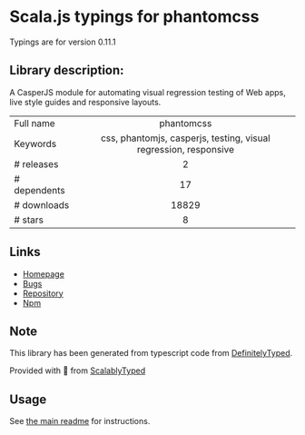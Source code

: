 
# Scala.js typings for phantomcss

Typings are for version 0.11.1

## Library description:
A CasperJS module for automating visual regression testing of Web apps, live style guides and responsive layouts.

|                    |                 |
| ------------------ | :-------------: |
| Full name          | phantomcss |
| Keywords           | css, phantomjs, casperjs, testing, visual regression, responsive |
| # releases         | 2 |
| # dependents       | 17 |
| # downloads        | 18829 |
| # stars            | 8 |

## Links
- [Homepage](https://github.com/Huddle/PhantomCSS#readme)
- [Bugs](https://github.com/Huddle/PhantomCSS/issues)
- [Repository](https://github.com/Huddle/PhantomCSS)
- [Npm](https://www.npmjs.com/package/phantomcss)
    


## Note
This library has been generated from typescript code from [DefinitelyTyped](https://definitelytyped.org).

Provided with :purple_heart: from [ScalablyTyped](https://github.com/oyvindberg/ScalablyTyped)

## Usage
See [the main readme](../../readme.md) for instructions.


